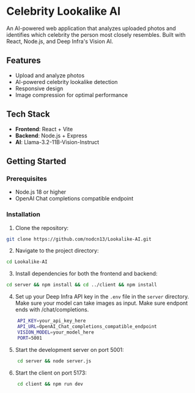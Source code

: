# Celebrity Lookalike AI

An AI-powered web application that analyzes uploaded photos and identifies which celebrity the person most closely resembles. Built with React, Node.js, and Deep Infra's Vision AI.

## Features

- Upload and analyze photos
- AI-powered celebrity lookalike detection
- Responsive design
- Image compression for optimal performance

## Tech Stack

- **Frontend**: React + Vite
- **Backend**: Node.js + Express
- **AI**: Llama-3.2-11B-Vision-Instruct

## Getting Started

### Prerequisites

- Node.js 18 or higher
- OpenAI Chat completions compatible endpoint

### Installation

1. Clone the repository:
```bash
git clone https://github.com/nodcn13/Lookalike-AI.git
```
2. Navigate to the project directory:
```bash
cd Lookalike-AI
```
3. Install dependencies for both the frontend and backend:
```bash
cd server && npm install && cd ../client && npm install
```
4. Set up your Deep Infra API key in the `.env` file in the `server` directory. Make sure your model can take images as input. Make sure endpont ends with /chat/completions.
```bash
    API_KEY=your_api_key_here
    API_URL=OpenAI_Chat_completions_compatible_endpoint
    VISION_MODEL=your_model_here
    PORT=5001
``` 

5. Start the development server on port 5001:
```bash
    cd server && node server.js
```
6. Start the client on port 5173:
```bash
    cd client && npm run dev
```
  
